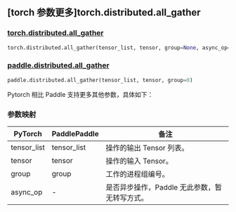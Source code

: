 ## [torch 参数更多]torch.distributed.all_gather

### [torch.distributed.all_gather](https://pytorch.org/docs/stable/distributed.html#torch.distributed.all_gather)

```python
torch.distributed.all_gather(tensor_list, tensor, group=None, async_op=False)
```

### [paddle.distributed.all_gather](https://www.paddlepaddle.org.cn/documentation/docs/zh/develop/api/paddle/distributed/all_gather_cn.html)

```python
paddle.distributed.all_gather(tensor_list, tensor, group=0)
```

Pytorch 相比 Paddle 支持更多其他参数，具体如下：

### 参数映射

| PyTorch     | PaddlePaddle | 备注                                          |
| ----------- | ------------ | --------------------------------------------- |
| tensor_list | tensor_list  | 操作的输出 Tensor 列表。                      |
| tensor      | tensor       | 操作的输入 Tensor。                           |
| group       | group        | 工作的进程组编号。                            |
| async_op    | -            | 是否异步操作，Paddle 无此参数，暂无转写方式。 |
